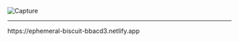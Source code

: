 ![Capture](https://user-images.githubusercontent.com/98216725/191108714-4db4019e-5800-4724-8d09-878b0d586b03.PNG)
<br>
<hr>
https://ephemeral-biscuit-bbacd3.netlify.app
